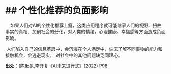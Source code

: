   # \## 个性化推荐的负面影响

    如果人们对AI的个性化推荐上瘾，这类应用程序就可能缩窄人们的视野、扭曲事实的真相、加剧社会的分化，对人类的情绪，心理健康、幸福感等方面造成负面影响。

 人们陷入自己的信息茧房中，会沉浸在个人满足中，失去了解不同事物的能力和接触机会，会逃避现实， 对社会中的其他问题缺乏同理心。

**出处**：[陈楸帆,李开复《AI未来进行式》(2022) P98
